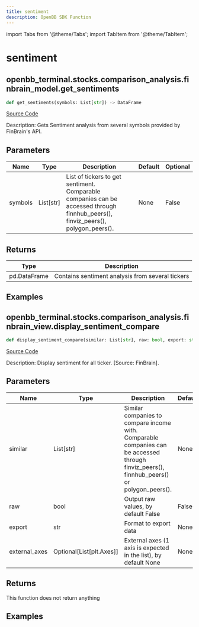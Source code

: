 ```yaml
---
title: sentiment
description: OpenBB SDK Function
---
```


import Tabs from '@theme/Tabs';
import TabItem from '@theme/TabItem';

# sentiment

<Tabs>
<TabItem value="model" label="Model" default>

## openbb_terminal.stocks.comparison_analysis.finbrain_model.get_sentiments

```python title='openbb_terminal/stocks/comparison_analysis/finbrain_model.py'
def get_sentiments(symbols: List[str]) -> DataFrame
```
[Source Code](https://github.com/OpenBB-finance/OpenBBTerminal/tree/main/openbb_terminal/stocks/comparison_analysis/finbrain_model.py#L47)

Description: Gets Sentiment analysis from several symbols provided by FinBrain's API.

## Parameters

| Name | Type | Description | Default | Optional |
| ---- | ---- | ----------- | ------- | -------- |
| symbols | List[str] | List of tickers to get sentiment.<br/>Comparable companies can be accessed through<br/>finnhub_peers(), finviz_peers(), polygon_peers(). | None | False |

## Returns

| Type | Description |
| ---- | ----------- |
| pd.DataFrame | Contains sentiment analysis from several tickers |

## Examples



</TabItem>
<TabItem value="view" label="View">

## openbb_terminal.stocks.comparison_analysis.finbrain_view.display_sentiment_compare

```python title='openbb_terminal/stocks/comparison_analysis/finbrain_view.py'
def display_sentiment_compare(similar: List[str], raw: bool, export: str, external_axes: Optional[List[matplotlib.axes._axes.Axes]]) -> None
```
[Source Code](https://github.com/OpenBB-finance/OpenBBTerminal/tree/main/openbb_terminal/stocks/comparison_analysis/finbrain_view.py#L32)

Description: Display sentiment for all ticker. [Source: FinBrain].

## Parameters

| Name | Type | Description | Default | Optional |
| ---- | ---- | ----------- | ------- | -------- |
| similar | List[str] | Similar companies to compare income with.<br/>Comparable companies can be accessed through<br/>finviz_peers(), finnhub_peers() or polygon_peers(). | None | False |
| raw | bool | Output raw values, by default False | False | True |
| export | str | Format to export data | None | True |
| external_axes | Optional[List[plt.Axes]] | External axes (1 axis is expected in the list), by default None | None | True |

## Returns

This function does not return anything

## Examples



</TabItem>
</Tabs>